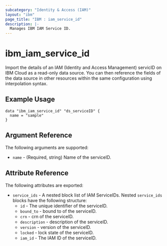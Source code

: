 ```yaml
---
subcategory: "Identity & Access (IAM)"
layout: "ibm"
page_title: "IBM : iam_service_id"
description: |-
  Manages IBM IAM Service ID.
---
```


# ibm\_iam_service_id

Import the details of an IAM (Identity and Access Management) servicID  on IBM Cloud as a read-only data source. You can then reference the fields of the data source in other resources within the same configuration using interpolation syntax.

## Example Usage

```hcl
data "ibm_iam_service_id" "ds_serviceID" {
  name = "sample"
}

```

## Argument Reference

The following arguments are supported:

* `name` - (Required, string) Name of the serviceID.

## Attribute Reference

The following attributes are exported:

* `service_ids` - A nested block list of IAM ServiceIDs. Nested `service_ids` blocks have the following structure:
  * `id` - The unique identifier of the serviceID.
  * `bound_to` -  bound to of the serviceID.
  * `crn` -  crn of the serviceID.
  * `description` -  description of the serviceID.
  * `version` -  version of the serviceID.
  * `locked` -  lock state of the serviceID.
  * `iam_id` - The IAM ID of the serviceID.

  
